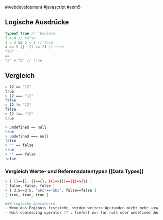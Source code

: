#webdevelopment #javascript #sem5 
## Logische Ausdrücke

```js
typeof true // 'boolean'
3 > 4 // false
1 < 2 && 2 < 3 // true
4 >= 5 || !(1 == 2) // true
"ab"
==
"a" + "b" // true
```
## Vergleich

```sh
> 12 == "12"
true
> 12 === "12"
false
> 12 != "12"
false
> 12 !== "12"
true

> undefined == null
true
> undefined === null
false
> "" == false
true
> "" === false
false
```
### Vergleich Werte- und Referenzdatentypen [[Data Types]]

```sh
> [ []==[], {}=={}, (()=>{})==(()=>{}) ]
[ false, false, false ]
> [ 3.5==3.5, "abc"=="abc", false==false ]
[ true, true, true ]

### Logische Operatoren
- Wenn das Ergebnis feststeht, werden weitere Operanden nicht mehr ausgewertet (short-circuiting)
- Null coalescing operator ?? : liefert nur für null oder undefined den zweiten Operanden